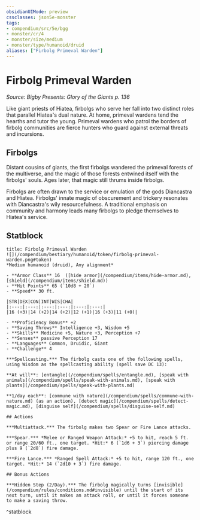 ```yaml
---
obsidianUIMode: preview
cssclasses: json5e-monster
tags:
- compendium/src/5e/bgg
- monster/cr/4
- monster/size/medium
- monster/type/humanoid/druid
aliases: ["Firbolg Primeval Warden"]
---
```

# Firbolg Primeval Warden
*Source: Bigby Presents: Glory of the Giants p. 136*  

Like giant priests of Hiatea, firbolgs who serve her fall into two distinct roles that parallel Hiatea's dual nature. At home, primeval wardens tend the hearths and tutor the young. Primeval wardens who patrol the borders of firbolg communities are fierce hunters who guard against external threats and incursions.

## Firbolgs

Distant cousins of giants, the first firbolgs wandered the primeval forests of the multiverse, and the magic of those forests entwined itself with the firbolgs' souls. Ages later, that magic still thrums inside firbolgs.

Firbolgs are often drawn to the service or emulation of the gods Diancastra and Hiatea. Firbolgs' innate magic of obscurement and trickery resonates with Diancastra's wily resourcefulness. A traditional emphasis on community and harmony leads many firbolgs to pledge themselves to Hiatea's service.

## Statblock

```ad-statblock
title: Firbolg Primeval Warden
![](/compendium/bestiary/humanoid/token/firbolg-primeval-warden.png#token)
*Medium humanoid (druid), Any alignment*

- **Armor Class** 16  ([hide armor](/compendium/items/hide-armor.md), [shield](/compendium/items/shield.md))
- **Hit Points** 65 (`10d8 + 20`)
- **Speed** 30 ft.

|STR|DEX|CON|INT|WIS|CHA|
|:---:|:---:|:---:|:---:|:---:|:---:|
|16 (+3)|14 (+2)|14 (+2)|12 (+1)|16 (+3)|11 (+0)|

- **Proficiency Bonus** +2
- **Saving Throws** Intelligence +3, Wisdom +5
- **Skills** Medicine +5, Nature +3, Perception +7
- **Senses** passive Perception 17
- **Languages** Common, Druidic, Giant
- **Challenge** 4

***Spellcasting.*** The firbolg casts one of the following spells, using Wisdom as the spellcasting ability (spell save DC 13):

**At will**: [entangle](/compendium/spells/entangle.md), [speak with animals](/compendium/spells/speak-with-animals.md), [speak with plants](/compendium/spells/speak-with-plants.md)

**1/day each**: [commune with nature](/compendium/spells/commune-with-nature.md) (as an action), [detect magic](/compendium/spells/detect-magic.md), [disguise self](/compendium/spells/disguise-self.md)

## Actions

***Multiattack.*** The firbolg makes two Spear or Fire Lance attacks.

***Spear.*** *Melee or Ranged Weapon Attack:* +5 to hit, reach 5 ft. or range 20/60 ft., one target. *Hit:* 6 (`1d6 + 3`) piercing damage plus 9 (`2d8`) fire damage.

***Fire Lance.*** *Ranged Spell Attack:* +5 to hit, range 120 ft., one target. *Hit:* 14 (`2d10 + 3`) fire damage.

## Bonus Actions

***Hidden Step (2/Day).*** The firbolg magically turns [invisible](/compendium/rules/conditions.md#invisible) until the start of its next turn, until it makes an attack roll, or until it forces someone to make a saving throw.
```
^statblock